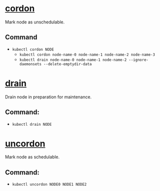 # [cordon](https://kubernetes.io/docs/reference/generated/kubectl/kubectl-commands#cordon)<br>
Mark node as unschedulable.<br>
## Command<br>
*   `kubectl cordon NODE`<br>
    *   `kubectl cordon node-name-0 node-name-1 node-name-2 node-name-3`<br>
    *   `kubectl drain node-name-0 node-name-1 node-name-2 --ignore-daemonsets --delete-emptydir-data`<br>
# [drain](https://kubernetes.io/docs/reference/generated/kubectl/kubectl-commands#drain)<br>
Drain node in preparation for maintenance.<br>
## Command:<br>
*   `kubectl drain NODE`<br>
# [uncordon]()<br>
Mark node as schedulable.<br>
## Command:<br>
*   `kubectl uncordon NODE0 NODE1 NODE2`<br>


